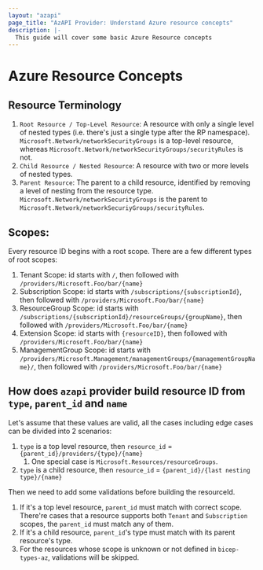 ```yaml
---
layout: "azapi"
page_title: "AzAPI Provider: Understand Azure resource concepts"
description: |-
  This guide will cover some basic Azure Resource concepts
---
```

# Azure Resource Concepts

## Resource Terminology
1. `Root Resource / Top-Level Resource`: A resource with only a single level of nested types (i.e. there's just a single type after the RP namespace). `Microsoft.Network/networkSecurityGroups` is a top-level resource, whereas `Microsoft.Network/networkSecurityGroups/securityRules` is not.
2. `Child Resource / Nested Resource`: A resource with two or more levels of nested types.
3. `Parent Resource`: The parent to a child resource, identified by removing a level of nesting from the resource type. `Microsoft.Network/networkSecurityGroups` is the parent to `Microsoft.Network/networkSecuriyGroups/securityRules`.

## Scopes:
Every resource ID begins with a root scope. There are a few different types of root scopes:
1. Tenant Scope: id starts with `/`, then followed with `/providers/Microsoft.Foo/bar/{name}`
2. Subscription Scope: id starts with `/subscriptions/{subscriptionId}`, then followed with `/providers/Microsoft.Foo/bar/{name}`
3. ResourceGroup Scope: id starts with `/subscriptions/{subscriptionId}/resourceGroups/{groupName}`, then followed with `/providers/Microsoft.Foo/bar/{name}`
4. Extension Scope: id starts with `{resourceID}`, then followed with `/providers/Microsoft.Foo/bar/{name}`
5. ManagementGroup Scope: id starts with `/providers/Microsoft.Management/managementGroups/{managementGroupName}/`, then followed with `/providers/Microsoft.Foo/bar/{name}`

## How does `azapi` provider build resource ID from `type`, `parent_id` and `name`
Let's assume that these values are valid, all the cases including edge cases can be divided into 2 scenarios:
1. `type` is a top level resource, then `resource_id` = `{parent_id}/providers/{type}/{name}`
   1. One special case is `Microsoft.Resources/resourceGroups`.
2. `type` is a child resource, then `resource_id` = `{parent_id}/{last nesting type}/{name}`
 
Then we need to add some validations before building the resourceId.
1. If it's a top level resource, `parent_id` must match with correct scope. There're cases that a resource supports both 
   `Tenant` and `Subscription` scopes, the `parent_id` must match any of them.
2. If it's a child resource, `parent_id`'s type must match with its parent resource's type.
3. For the resources whose scope is unknown or not defined in `bicep-types-az`, validations will be skipped.
